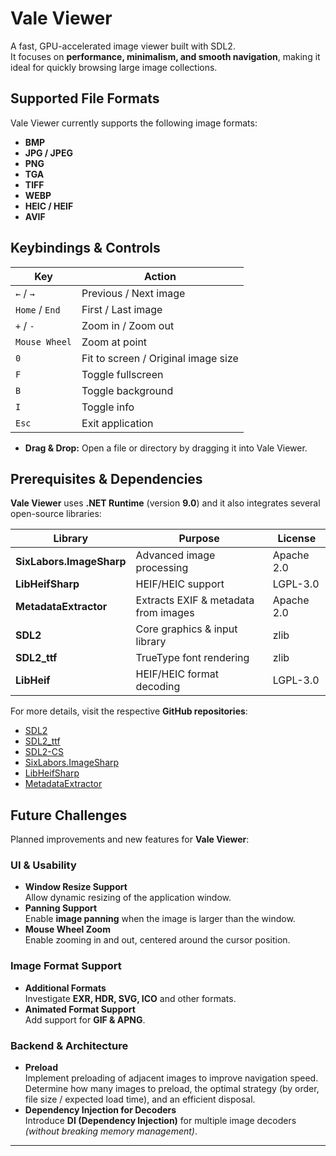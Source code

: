 # Vale Viewer #

A fast, GPU-accelerated image viewer built with SDL2.  
It focuses on **performance, minimalism, and smooth navigation**, making it ideal for quickly browsing large image collections.
<br/>

## Supported File Formats

Vale Viewer currently supports the following image formats:

- **BMP**
- **JPG / JPEG**
- **PNG**
- **TGA**
- **TIFF**
- **WEBP**
- **HEIC / HEIF**
- **AVIF**

## Keybindings & Controls

| Key            | Action                              |
|----------------|-------------------------------------|
| `←` / `→`      | Previous / Next image               |
| `Home` / `End` | First / Last image                  |
| `+` / `-`      | Zoom in / Zoom out                  |
| `Mouse Wheel`  | Zoom at point                       |
| `0`            | Fit to screen / Original image size |
| `F`            | Toggle fullscreen                   |
| `B`            | Toggle background                   |
| `I`            | Toggle info                         |
| `Esc`          | Exit application                    |

- **Drag & Drop:** Open a file or directory by dragging it into Vale Viewer.

## Prerequisites & Dependencies

**Vale Viewer** uses **.NET Runtime** (version **9.0**) and it also integrates several open-source libraries:

| Library                   | Purpose                                 | License     |
|---------------------------|-----------------------------------------|------------|
| **SixLabors.ImageSharp**  | Advanced image processing               | Apache 2.0 |
| **LibHeifSharp**          | HEIF/HEIC support                       | LGPL-3.0   |
| **MetadataExtractor**     | Extracts EXIF & metadata from images    | Apache 2.0 |
| **SDL2**                  | Core graphics & input library           | zlib       |
| **SDL2_ttf**              | TrueType font rendering                 | zlib       |
| **LibHeif**               | HEIF/HEIC format decoding               | LGPL-3.0   |

For more details, visit the respective **GitHub repositories**:

- [SDL2](https://github.com/libsdl-org/SDL)
- [SDL2_ttf](https://github.com/libsdl-org/SDL_ttf)
- [SDL2-CS](https://github.com/flibitijibibo/SDL2-CS)
- [SixLabors.ImageSharp](https://github.com/SixLabors/ImageSharp)
- [LibHeifSharp](https://github.com/0xC0000054/libheif-sharp)
- [MetadataExtractor](https://github.com/drewnoakes/metadata-extractor-dotnet)

## Future Challenges

Planned improvements and new features for **Vale Viewer**:

### **UI & Usability**
- **Window Resize Support**  
  Allow dynamic resizing of the application window.
- **Panning Support**  
  Enable **image panning** when the image is larger than the window.
- **Mouse Wheel Zoom**  
  Enable zooming in and out, centered around the cursor position.

### **Image Format Support**
- **Additional Formats**  
  Investigate **EXR, HDR, SVG, ICO** and other formats.
- **Animated Format Support**  
  Add support for **GIF & APNG**.

### **Backend & Architecture**
- **Preload**  
  Implement preloading of adjacent images to improve navigation speed.  
  Determine how many images to preload, the optimal strategy (by order, file size / expected load time), and an efficient disposal.
- **Dependency Injection for Decoders**  
  Introduce **DI (Dependency Injection)** for multiple image decoders  
  _(without breaking memory management)_.

---